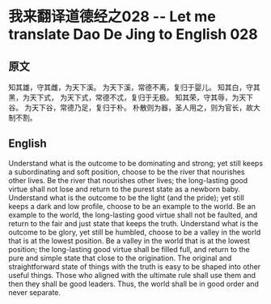 # 我来翻译道德经之028 -- Let me translate Dao De Jing to English 028

## 原文

知其雄，守其雌，为天下溪。
为天下溪，常德不离，复归于婴儿。
知其白，守其黑，为天下式，
为天下式，常德不忒，复归于无极。
知其荣，守其辱，为天下谷。
为天下谷，常德乃足，复归于朴。
朴散则为器，圣人用之，则为官长，故大制不割。

## English

Understand what is the outcome to be dominating and strong; yet still keeps a subordinating and soft position, choose to be the river that nourishes other lives.
Be the river that nourishes other lives; the long-lasting good virtue shall not lose and return to the purest state as a newborn baby.
Understand what is the outcome to be the light (and the pride); yet still keeps a dark and low profile, choose to be an example to the world.
Be an example to the world, the long-lasting good virtue shall not be faulted, and return to the fair and just state that keeps the truth.
Understand what is the outcome to be glory, yet still be humbled, choose to be a valley in the world that is at the lowest position.
Be a valley in the world that is at the lowest position; the long-lasting good virtue shall be filled full, and return to the pure and simple state that close to the origination.
The original and straightforward state of things with the truth is easy to be shaped into other useful things. Those who aligned with the ultimate rule shall use them and then they shall be good leaders. Thus, the world shall be in good order and never separate.